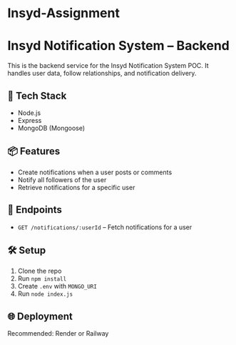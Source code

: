 # Insyd-Assignment
# Insyd Notification System – Backend

This is the backend service for the Insyd Notification System POC. It handles user data, follow relationships, and notification delivery.

## 🚀 Tech Stack
- Node.js
- Express
- MongoDB (Mongoose)

## 📦 Features
- Create notifications when a user posts or comments
- Notify all followers of the user
- Retrieve notifications for a specific user

## 📂 Endpoints
- `GET /notifications/:userId` – Fetch notifications for a user

## 🛠 Setup
1. Clone the repo
2. Run `npm install`
3. Create `.env` with `MONGO_URI`
4. Run `node index.js`

## 🌐 Deployment
Recommended: Render or Railway
